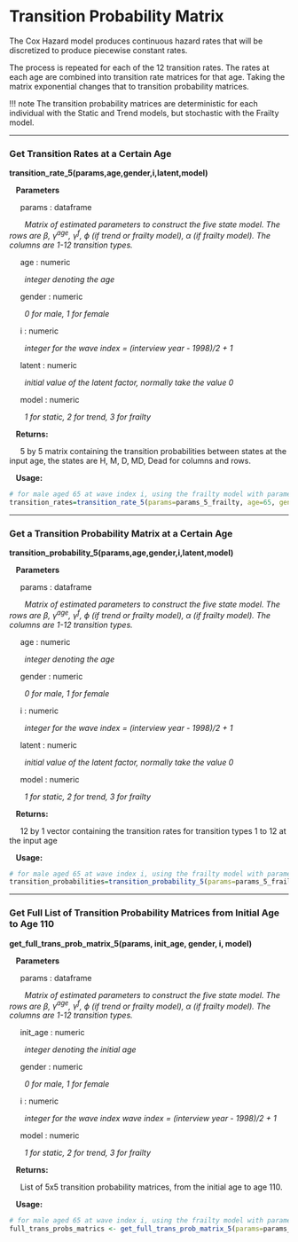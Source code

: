 # Transition Probability Matrix 

The Cox Hazard model produces continuous hazard rates that will be discretized to produce
piecewise constant rates. 

The process is repeated for each of the 12 transition rates. The rates at each age are combined
into transition rate matrices for that age. Taking the matrix exponential changes that to 
transition probability matrices. 

!!! note
    The transition probability matrices are deterministic for each individual 
    with the Static and Trend models, but stochastic with the Frailty model.

---
### Get Transition Rates at a Certain Age

**transition_rate_5(params,age,gender,i,latent,model)**

&nbsp;&nbsp; **Parameters**

&nbsp;&nbsp;&nbsp;&nbsp; params : dataframe

&nbsp;&nbsp;&nbsp;&nbsp;&nbsp;&nbsp; *Matrix of estimated parameters to construct the five  state model. The rows are $\beta$, $\gamma^{\text{age}}$, $\gamma^{\text{f}}$, $\phi$ (if trend or frailty model), $\alpha$ (if frailty model). The columns are 1-12 transition types.*

&nbsp;&nbsp;&nbsp;&nbsp; age : numeric

&nbsp;&nbsp;&nbsp;&nbsp;&nbsp;&nbsp; *integer denoting the age*

&nbsp;&nbsp;&nbsp;&nbsp; gender : numeric

&nbsp;&nbsp;&nbsp;&nbsp;&nbsp;&nbsp; *0 for male, 1 for female*

&nbsp;&nbsp;&nbsp;&nbsp; i : numeric

&nbsp;&nbsp;&nbsp;&nbsp;&nbsp;&nbsp; *integer for the wave index = (interview year - 1998)/2 + 1*

&nbsp;&nbsp;&nbsp;&nbsp; latent : numeric

&nbsp;&nbsp;&nbsp;&nbsp;&nbsp;&nbsp; *initial value of the latent factor, normally take the value 0*

&nbsp;&nbsp;&nbsp;&nbsp; model : numeric

&nbsp;&nbsp;&nbsp;&nbsp;&nbsp;&nbsp; *1 for static, 2 for trend, 3 for frailty*

&nbsp;&nbsp; **Returns:**

&nbsp;&nbsp;&nbsp;&nbsp; 5 by 5 matrix containing the transition probabilities between states at the input age, the states are H, M, D, MD, Dead for columns and rows.

&nbsp;&nbsp; **Usage:**

```r
# for male aged 65 at wave index i, using the frailty model with parameters 'param'
transition_rates=transition_rate_5(params=params_5_frailty, age=65, gender=0, i=8, latent=0, model=3)
```

---
### Get a Transition Probability Matrix at a Certain Age

**transition_probability_5(params,age,gender,i,latent,model)**

&nbsp;&nbsp; **Parameters**

&nbsp;&nbsp;&nbsp;&nbsp; params : dataframe

&nbsp;&nbsp;&nbsp;&nbsp;&nbsp;&nbsp; *Matrix of estimated parameters to construct the five  state model. The rows are $\beta$, $\gamma^{\text{age}}$, $\gamma^{\text{f}}$, $\phi$ (if trend or frailty model), $\alpha$ (if frailty model). The columns are 1-12 transition types.*

&nbsp;&nbsp;&nbsp;&nbsp; age : numeric

&nbsp;&nbsp;&nbsp;&nbsp;&nbsp;&nbsp; *integer denoting the age*

&nbsp;&nbsp;&nbsp;&nbsp; gender : numeric

&nbsp;&nbsp;&nbsp;&nbsp;&nbsp;&nbsp; *0 for male, 1 for female*

&nbsp;&nbsp;&nbsp;&nbsp; i : numeric

&nbsp;&nbsp;&nbsp;&nbsp;&nbsp;&nbsp; *integer for the wave index = (interview year - 1998)/2 + 1*

&nbsp;&nbsp;&nbsp;&nbsp; latent : numeric

&nbsp;&nbsp;&nbsp;&nbsp;&nbsp;&nbsp; *initial value of the latent factor, normally take the value 0*

&nbsp;&nbsp;&nbsp;&nbsp; model : numeric

&nbsp;&nbsp;&nbsp;&nbsp;&nbsp;&nbsp; *1 for static, 2 for trend, 3 for frailty*

&nbsp;&nbsp; **Returns:**

&nbsp;&nbsp;&nbsp;&nbsp; 12 by 1 vector containing the transition rates for transition types 1 to 12 at the input age

&nbsp;&nbsp; **Usage:**

```r
# for male aged 65 at wave index i, using the frailty model with parameters 'param'
transition_probabilities=transition_probability_5(params=params_5_frailty, age=65, gender=0, i=8, latent=0, model=3)
```

---
### Get Full List of Transition Probability Matrices from Initial Age to Age 110

**get_full_trans_prob_matrix_5(params, init_age, gender, i, model)**

&nbsp;&nbsp; **Parameters**

&nbsp;&nbsp;&nbsp;&nbsp; params : dataframe

&nbsp;&nbsp;&nbsp;&nbsp;&nbsp;&nbsp; *Matrix of estimated parameters to construct the five  state model. The rows are $\beta$, $\gamma^{\text{age}}$, $\gamma^{\text{f}}$, $\phi$ (if trend or frailty model), $\alpha$ (if frailty model). The columns are 1-12 transition types.*

&nbsp;&nbsp;&nbsp;&nbsp; init_age : numeric

&nbsp;&nbsp;&nbsp;&nbsp;&nbsp;&nbsp; *integer denoting the initial age*

&nbsp;&nbsp;&nbsp;&nbsp; gender : numeric

&nbsp;&nbsp;&nbsp;&nbsp;&nbsp;&nbsp; *0 for male, 1 for female*

&nbsp;&nbsp;&nbsp;&nbsp; i : numeric

&nbsp;&nbsp;&nbsp;&nbsp;&nbsp;&nbsp; *integer for the wave index wave index = (interview year - 1998)/2 + 1*

&nbsp;&nbsp;&nbsp;&nbsp; model : numeric

&nbsp;&nbsp;&nbsp;&nbsp;&nbsp;&nbsp; *1 for static, 2 for trend, 3 for frailty*

&nbsp;&nbsp; **Returns:**

&nbsp;&nbsp;&nbsp;&nbsp; List of 5x5 transition probability matrices, from the initial age to age 110.

&nbsp;&nbsp; **Usage:**

```r
# for male aged 65 at wave index i, using the frailty model with parameters 'param'
full_trans_probs_matrics <- get_full_trans_prob_matrix_5(params=params_5_frailty, init_age=65, gender=0, i=8, model=3)
```


















